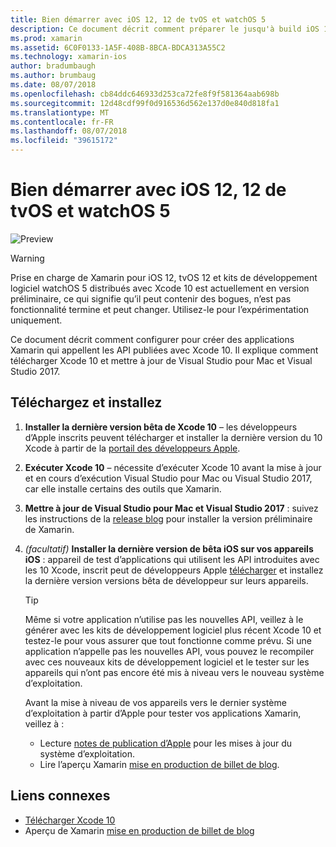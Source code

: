 ```yaml
---
title: Bien démarrer avec iOS 12, 12 de tvOS et watchOS 5
description: Ce document décrit comment préparer le jusqu'à build iOS 12, 12 de tvOS et watchOS 5 des applications avec Xamarin. Il explique comment télécharger Xcode 10 et mettre à jour de Visual Studio pour Mac et Visual Studio 2017.
ms.prod: xamarin
ms.assetid: 6C0F0133-1A5F-408B-8BCA-BDCA313A55C2
ms.technology: xamarin-ios
author: bradumbaugh
ms.author: brumbaug
ms.date: 08/07/2018
ms.openlocfilehash: cb84ddc646933d253ca72fe8f9f581364aab698b
ms.sourcegitcommit: 12d48cdf99f0d916536d562e137d0e840d818fa1
ms.translationtype: MT
ms.contentlocale: fr-FR
ms.lasthandoff: 08/07/2018
ms.locfileid: "39615172"
---
```

# <a name="getting-started-with-ios-12-tvos-12-and-watchos-5"></a>Bien démarrer avec iOS 12, 12 de tvOS et watchOS 5

![Preview](~/media/shared/preview.png)

> [!WARNING]
> Prise en charge de Xamarin pour iOS 12, tvOS 12 et kits de développement logiciel watchOS 5 distribués avec Xcode 10 est actuellement en version préliminaire, ce qui signifie qu’il peut contenir des bogues, n’est pas fonctionnalité termine et peut changer. Utilisez-le pour l’expérimentation uniquement.

Ce document décrit comment configurer pour créer des applications Xamarin qui appellent les API publiées avec Xcode 10. Il explique comment télécharger Xcode 10 et mettre à jour de Visual Studio pour Mac et Visual Studio 2017.

## <a name="download-and-install"></a>Téléchargez et installez

1. **Installer la dernière version bêta de Xcode 10** – les développeurs d’Apple inscrits peuvent télécharger et installer la dernière version du 10 Xcode à partir de la [portail des développeurs Apple](https://developer.apple.com/download/).

2. **Exécuter Xcode 10** – nécessite d’exécuter Xcode 10 avant la mise à jour et en cours d’exécution Visual Studio pour Mac ou Visual Studio 2017, car elle installe certains des outils que Xamarin.

3. **Mettre à jour de Visual Studio pour Mac et Visual Studio 2017** : suivez les instructions de la [release blog](https://releases.xamarin.com/preview-release-xcode-10-beta-5/) pour installer la version préliminaire de Xamarin.

4. _(facultatif)_  **Installer la dernière version de bêta iOS sur vos appareils iOS** : appareil de test d’applications qui utilisent les API introduites avec les 10 Xcode, inscrit peut de développeurs Apple [télécharger](https://developer.apple.com/download) et installez la dernière version versions bêta de développeur sur leurs appareils.

   > [!TIP]
   > Même si votre application n’utilise pas les nouvelles API, veillez à le générer avec les kits de développement logiciel plus récent Xcode 10 et testez-le pour vous assurer que tout fonctionne comme prévu. Si une application n’appelle pas les nouvelles API, vous pouvez le recompiler avec ces nouveaux kits de développement logiciel et le tester sur les appareils qui n’ont pas encore été mis à niveau vers le nouveau système d’exploitation.
   >
   > Avant la mise à niveau de vos appareils vers le dernier système d’exploitation à partir d’Apple pour tester vos applications Xamarin, veillez à :
   >
   > - Lecture [notes de publication d’Apple](https://developer.apple.com/download/) pour les mises à jour du système d’exploitation.
   > - Lire l’aperçu Xamarin [mise en production de billet de blog](https://releases.xamarin.com/preview-release-xcode-10-beta-5/).

## <a name="related-links"></a>Liens connexes

- [Télécharger Xcode 10](https://developer.apple.com/download/)
- Aperçu de Xamarin [mise en production de billet de blog](https://releases.xamarin.com/preview-release-xcode-10-beta-5/)
